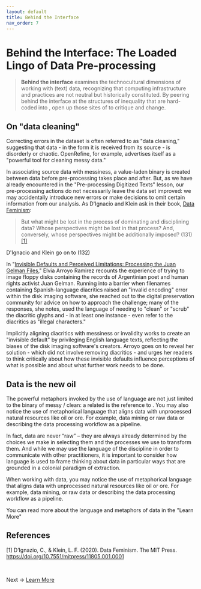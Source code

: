 ```yaml
---
layout: default
title: Behind the Interface
nav_order: 7
---
```


# Behind the Interface: The Loaded Lingo of Data Pre-processing

> **Behind the interface** examines the technocultural dimensions of working with (text) data, recognizing that computing infrastructure and practices are not neutral but historically constituted. By peering behind the interface at the structures of inequality that are hard-coded into  , open up those sites of to critique and change.

## On "data cleaning"

Correcting errors in the dataset is often referred to as "data cleaning," suggesting that data - in the form it is received from its source - is disorderly or chaotic. OpenRefine, for example, advertises itself as a "powerful tool for cleaning messy data." 

In associating source data with messiness, a value-laden binary is created between data before pre-processing takes place and after. But, as we have already encountered in the "Pre-processing Digitized Texts" lesson, our pre-processing actions do not necessarily leave the data set improved: we may accidentally introduce new errors or make decisions to omit certain information from our analysis. As D'Ignacio and Klein ask in their book, [Data Feminism](https://mitpress.mit.edu/books/data-feminism):

> But what might be lost in the process of dominating and disciplining data? Whose perspectives might be lost in that process? And, conversely, whose perspectives might be additionally imposed? (131) [[1]](#1)

D'Ignacio and Klein go on to (132)

In "[Invisible Defaults and Perceived Limitations: Processing the Juan Gelman Files](https://medium.com/on-archivy/invisible-defaults-and-perceived-limitations-processing-the-juan-gelman-files-4187fdd36759)," Elvia Arroyo Ramirez recounts the experience of trying to image floppy disks containing the records of Argentinian poet and human rights activist Juan Gelman. Running into a barrier when filenames containing Spanish-language diacritics raised an "invalid encoding" error within the disk imaging software, she reached out to the digital preservation community for advice on how to approach the challenge; many of the responses, she notes, used the language of needing to "clean" or "scrub" the diacritic glyphs and - in at least one instance - even refer to the diacritics as "illegal characters." 

Implicitly aligning diacritics with messiness or invalidity works to create an "invisible default" by privileging English language texts, reflecting the biases of the disk imaging software's creators. Arroyo goes on to reveal her solution - which did not involve removing diacritics - and urges her readers to think critically about how these invisible defaults influence perceptions of what is possible and about what further work needs to be done.

## Data is the new oil

The powerful metaphors invoked by the use of language are not just limited to the binary of messy / clean: a related is the reference to . You may also notice the use of metaphorical language that aligns data with unprocessed natural resources like oil or ore. For example, data mining or raw data or describing the data processing workflow as a pipeline.

In fact, data are never “raw” – they are always already determined by the choices we make in selecting them and the processes we use to transform them. And while we may use the language of the discipline in order to communicate with other practitioners, it is important to consider how language is used to frame thinking about data in particular ways that are grounded in a colonial paradigm of extraction.

When working with data, you may notice the use of metaphorical language that aligns data with unprocessed natural resources like oil or ore. For example, data mining, or raw data or describing the data processing workflow as a pipeline. 

You can read more about the language and metaphors of data in the "Learn More" 

## References
<a id="1">[1]</a>
D’Ignazio, C., & Klein, L. F. (2020). Data Feminism. The MIT Press. https://doi.org/10.7551/mitpress/11805.001.0001


<br />

Next -> [Learn More](learn-more.html)
